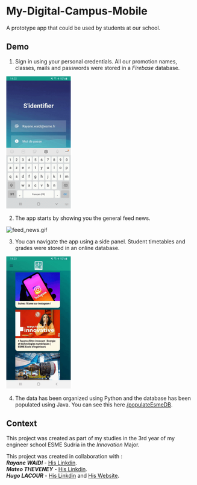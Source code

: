 # My-Digital-Campus-Mobile
A prototype app that could be used by students at our school.

## Demo
1. Sign in using your personal credentials. All our promotion names, classes, mails and passwords were stored in a *Firebase* database.

 <img src="demo/sign_in.gif" alt="gif" width="171" height="350">
 
 2. The app starts by showing you the general feed news. 
 
 <img src="demo/feed_news.gif" alt="feed_news.gif" width="171" height="350">
 
 3. You can navigate the app using a side panel. Student timetables and grades were stored in an online database.
 
 <img src="demo/navigation.gif" alt="navigation.gif" width="171" height="350">
 
 4. The data has been organized using Python and the database has been populated using Java. You can see this here [/populateEsmeDB](/populateEsmeDB).

## Context
This project was created as part of my studies in the 3rd year of my engineer school ESME Sudria in the *Innovation* Major.

This project was created in collaboration with :<br/>
***Rayane WAIDI*** - [His Linkdin](https://www.linkedin.com/in/rayane-waidi/).<br/>
***Mateo THEVENEY*** - [His Linkdin](https://www.linkedin.com/in/mateo-theveney/).<br/>
***Hugo LACOUR*** - [His Linkdin](https://www.linkedin.com/in/hugo-lacour-790b251a3/) and [His Website](https://regal-bombolone-700163.netlify.app/).

